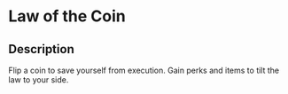 # Law of the Coin

## Description
Flip a coin to save yourself from execution. Gain perks and items to tilt the law to your side.